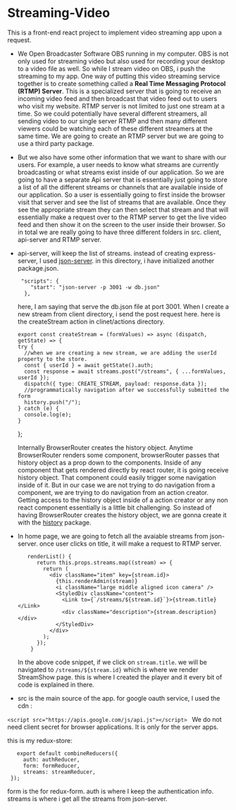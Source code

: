 # Streaming-Video
This is a front-end react project to implement video streaming app upon a request.

- We Open Broadcaster Software OBS running in my computer. OBS is not only used for streaming video but also used for recording your desktop to a video file as well. So while I stream video on OBS, i push the streaming to my app. One way of putting this video streaming service together is to create something called a **Real Time Messaging Protocol (RTMP) Server**. This is a specialized server that is going to receive an incoming video feed and then broadcast that video feed out to users who visit my website. RTMP server is not limited to just one stream at a time. So we could potentially have several different streamers, all sending video to our single server RTMP and then many different viewers could be watching each of these different streamers at the same time. We are going to create an RTMP server but we are going to use a third party package. 

- But we also have some other information that we want to share with our users. For example, a user needs to know what streams are currently broadcasting or what streams exist inside of our application. So we are going to have a separate Api server that is essentially just going to store a list of all the different streams or channels that are available inside of our application. So a user is essentially going to first inside the browser visit that server and see the list of streams that are available. Once they see the appropriate stream they can then select that stream and that will essentially make a request over to the RTMP server to  get the live video feed and then show it on the screen to the user inside their browser. So in total we are really going to have three different folders in src. client, api-server and RTMP server.

- api-server, will keep the list of streams. instead of creating express-server, I used [json-server](https://www.npmjs.com/package/json-server). 
 in this directory, i have initialized another package.json.
 
       "scripts": {
          "start": "json-server -p 3001 -w db.json"
        },
        
  here, I am saying that serve the db.json file at port 3001. When I create a new stream from client directory, i send the post request here. here is the createStream action in clinet/actions directory.
  
      export const createStream = (formValues) => async (dispatch, getState) => {
      try {
        //when we are creating a new stream, we are adding the userId property to the store.
        const { userId } = await getState().auth;
        const response = await streams.post("/streams", { ...formValues, userId });
        dispatch({ type: CREATE_STREAM, payload: response.data });
        //programmatically navigation after we successfully submitted the form
        history.push("/");
      } catch (e) {
        console.log(e);
      }
    };

   Internally BrowserRouter creates the history object. Anytime BrowserRouter renders some component, browserRouter passes that history object as a prop down to the components. Inside of any component that gets rendered directly by react router, it is going receive history object. That component could easily trigger some navigation inside of it. But in our case we are not trying to do navigation from a component, we are trying to do navigation from an action creator. Getting access to the history object inside of a action creator or any non react component essentially is a little bit challenging. So instead of having BrowserRouter creates the history object, we are gonna create it with the [history](https://www.npmjs.com/package/history) package. 

- In home page, we are going to fetch all the avaiable streams from json-server. once user clicks on title, it will make a request to RTMP server. 

         renderList() {
            return this.props.streams.map((stream) => {
              return (
                <div className="item" key={stream.id}>
                  {this.renderAdmin(stream)}
                  <i className="large middle aligned icon camera" />
                  <StyledDiv className="content">
                    <Link to={`/streams/${stream.id}`}>{stream.title}</Link>
                    <div className="description">{stream.description}</div>
                  </StyledDiv>
                </div>
              );
            });
          }
          
    In the above code snippet, if we click on `stream.title`. we will be navigated to `/streams/${stream.id}` which is where we render StreamShow page. this is where I created the player and it every bit of code is explained in there.
   
 - src is the main source of the app. 
  for google oauth service, I used the cdn :
  
  `<script src="https://apis.google.com/js/api.js"></script>
`
  We do not need client secret for browser applications. It is only for the server apps.
  
  this is my redux-store:
  
       export default combineReducers({
         auth: authReducer,
         form: formReducer,
         streams: streamReducer,
     });
    
   form is the for redux-form.
   auth is where I keep the authentication info.
   streams is where i get all the streams from json-server. 
     

    
